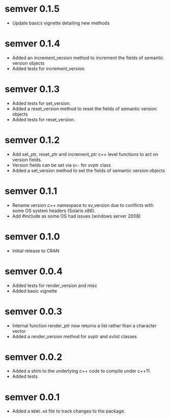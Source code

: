 # semver 0.1.5
* Update basics vignette detailing new methods

# semver 0.1.4
* Added an increment_version method to increment the fields of semantic version objects
* Added tests for increment_version.

# semver 0.1.3
* Added tests for set_version.
* Added a reset_version method to reset the fields of semantic version objects
* Added tests for reset_version.

# semver 0.1.2

* Add set_ptr, reset_ptr and increment_ptr c++ level functions to act on
  version fields.
* Version fields can be set via `$<-` for svptr class
* Added a set_version method to set the fields of semantic version objects

# semver 0.1.1

* Rename version c++ namespace to sv_version due to conflicts with some
  OS system headers (Solaris x86).
* Add #include <stdexcept> as some OS had issues (windows server 2008)

# semver 0.1.0

* Initial release to CRAN

# semver 0.0.4

* Added tests for render_version and misc
* Added basic vignette

# semver 0.0.3

* Internal function render_ptr now returns a list rather than a character 
  vector
* Added a render_version method for svptr and svlist classes

# semver 0.0.2

* Added a shim to the underlying c++ code to compile under c++11.
* Added tests

# semver 0.0.1

* Added a `NEWS.md` file to track changes to the package.



